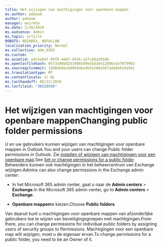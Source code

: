```yaml
---
title: Het wijzigen van machtigingen voor openbare mappen
ms.author: pebaum
author: pebaum
manager: mnirkhe
ms.date: 3/26/2018
ms.audience: Admin
ms.topic: article
ROBOTS: NOINDEX, NOFOLLOW
localization_priority: Normal
ms.collection: Adm_O365
ms.custom: ''
ms.assetid: edcbab6f-09f6-44d7-9426-a2fcdda265db
ms.openlocfilehash: 0573a98b82539865d9ed1b16e12896e2e7879961
ms.sourcegitcommit: 1d98db8acb9959aba3b5e308a567ade6b62da56c
ms.translationtype: MT
ms.contentlocale: nl-NL
ms.lasthandoff: 08/22/2019
ms.locfileid: "36520590"
---
```

# <a name="changing-public-folder-permissions"></a><span data-ttu-id="22713-102">Het wijzigen van machtigingen voor openbare mappen</span><span class="sxs-lookup"><span data-stu-id="22713-102">Changing public folder permissions</span></span>

<span data-ttu-id="22713-103">U en uw gebruikers kunnen wijzigen van machtigingen voor openbare mappen in Outlook.</span><span class="sxs-lookup"><span data-stu-id="22713-103">You and your users can change Public folder permissions in Outlook.</span></span> <span data-ttu-id="22713-104">Zie [instellen of wijzigen van machtigingen voor een openbare map](https://support.office.com/article/set-or-change-permissions-for-a-public-folder-b2e0440c-7873-48ec-9ff2-b1a20b723005).</span><span class="sxs-lookup"><span data-stu-id="22713-104">See [Set or change permissions for a public folder](https://support.office.com/article/set-or-change-permissions-for-a-public-folder-b2e0440c-7873-48ec-9ff2-b1a20b723005).</span></span> <span data-ttu-id="22713-105">Beheerders kunnen ook machtigingen in het beheercentrum van Exchange wijzigen:</span><span class="sxs-lookup"><span data-stu-id="22713-105">Admins can also change permissions in the Exchange admin center:</span></span>
  
- <span data-ttu-id="22713-106">In het Microsoft 365 admin center, gaat u naar de **Admin centers** \> **Exchange**.</span><span class="sxs-lookup"><span data-stu-id="22713-106">In the Microsoft 365 admin center, go to **Admin centers** \> **Exchange**.</span></span>
    
- <span data-ttu-id="22713-107">**Openbare mappen**te kiezen.</span><span class="sxs-lookup"><span data-stu-id="22713-107">Choose **Public folders**.</span></span>
    
<span data-ttu-id="22713-108">Van daaruit kunt u machtigingen voor openbare mappen van afzonderlijke gebruikers toe te wijzen van beveiligingsgroepen met machtigingen.</span><span class="sxs-lookup"><span data-stu-id="22713-108">From there, you can change permissions for individual public folders by assigning users of security groups to Permissions.</span></span> <span data-ttu-id="22713-109">Machtigingen voor een openbare map wilt wijzigen, moet u de eigenaar ervan.</span><span class="sxs-lookup"><span data-stu-id="22713-109">To change permissions for a public folder, you need to be an Owner of it.</span></span>
  

